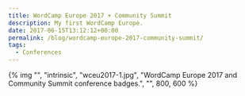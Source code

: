 ```yaml
---
title: WordCamp Europe 2017 + Community Summit
description: My first WordCamp Europe.
date: 2017-06-15T13:12:12+00:00
permalink: /blog/wordcamp-europe-2017-community-summit/
tags:
  - Conferences
---
```


{% img "", "intrinsic", "wceu2017-1.jpg", "WordCamp Europe 2017 and Community Summit conference badges.", "", 800, 600 %}
